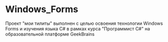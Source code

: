 # Windows_Forms
Проект "мои тилиты" выполнен с целью освоения технологии Windows Forms и изучения языка C# в рамках курса "Программист C#" на образовательной платформе GeekBrains
